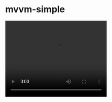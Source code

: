 # mvvm-simple
<video width="320" height="240" controls>
  <source src="https://github.com/alirezabashi98/mvvm-simple/blob/master/mvvm.mp4?raw=true" type="video/mp4">
  error
</video>
